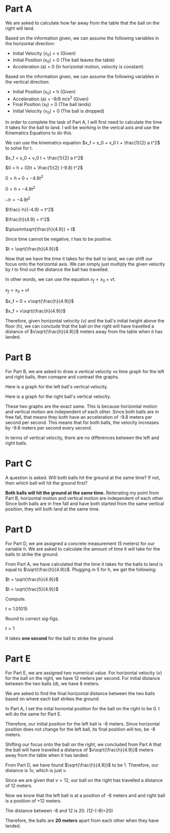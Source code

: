 # Part A
We are asked to calculate how far away from the table that the ball on the right will land.

Based on the information given, we can assume the following variables in the horizontal direction:
- Initial Velocity (v<sub>0</sub>) = v (Given)
- Initial Position (x<sub>0</sub>) = 0 (The ball leaves the table)
- Acceleration (a) = 0 (In horizontal motion, velocity is constant)

Based on the information given, we can assume the following variables in the vertical direction:
- Initial Position (x<sub>0</sub>) = h (Given)
- Acceleration (a) = -9/8 m/s<sup>2</sup> (Given)
- Final Position (x<sub>f</sub>) = 0 (The ball lands)
- Initial Velocity (v<sub>0</sub>) = 0 (The ball is dropped)

In order to complete the task of Part A, I will first need to calculate the time it takes for the ball to land. I will be working in the verical axis and use the Kinematics Equations to do this. 

We can use the kinematics equation $x_f = x_0 + v_0 t + \frac{1}{2} a t^2$ to solve for t.

$x_f = x_0 + v_0 t + \frac{1}{2} a t^2$

$0 = h + (0)t + \frac{1}{2} (-9.8) t^2$

$0 = h + 0 + -4.9 t^2$

$0 = h + -4.9 t^2$

$-h = -4.9 t^2$

$\frac{-h}{-4.9} = t^2$

$\frac{h}{4.9} = t^2$

$\plusmn\sqrt{\frac{h}{4.9}} = t$

Since time cannot be negative, $t$ has to be positive.

$t = \sqrt{\frac{h}{4.9}}$

Now that we have the time it takes for the ball to land, we can shift our focus onto the horizontal axis. We can simply just multiply the given velocity by $t$ to find out the distance the ball has travelled.

In other words, we can use the equation $x_f = x_0 + vt$.

$x_f = x_0 + vt$

$x_f = 0 + v\sqrt{\frac{h}{4.9}}$

$x_f = v\sqrt{\frac{h}{4.9}}$

Therefore, given horizontal velocity (v) and the ball's initial height above the floor (h), we can conclude that the ball on the right will have travelled a distance of $v\sqrt{\frac{h}{4.9}}$ meters away from the table when it has landed.

# Part B
For Part B, we are asked to draw a vertical velocity vs time graph for the left and right balls, then comapre and contrast the graphs.

Here is a graph for the left ball's vertical velocity.


Here is a graph for the right ball's vertical velocity.

These two graphs are the exact same. This is because horizontal motion and vertical motion are independent of each other. Since both balls are in free fall, that means they both have an acceleration of -9.8 meters per second per second. This means that for both balls, the velocity increases by -9.8 meters per second every second.

In terms of vertical velocity, there are no differences between the left and right balls.

# Part C
A question is asked. Will both balls hit the ground at the same time? If not, then which ball will hit the ground first?

**Both balls will hit the ground at the same time.** Reiterating my point from Part B, horizontal motion and vertical motion are independent of each other. Since both balls are in free fall and have both started from the same vertical position, they will both land at the same time.

# Part D
For Part D, we are assigned a concrete measurement (5 meters) for our variable h. We are asked to calculate the amount of time it will take for the balls to strike the ground.

From Part A, we have calculated that the time it takes for the balls to land is equal to $\sqrt{\frac{h}{4.9}}$. Plugging in 5 for h, we get the following:

$t = \sqrt{\frac{h}{4.9}}$

$t = \sqrt{\frac{5}{4.9}}$

Compute.

$t \approx 1.01015$

Round to correct sig-figs.

$t = 1$

It takes **one second** for the ball to strike the ground.

# Part E
For Part E, we are assigned two numerical value. For horizontal velocity (v) for the ball on the right, we have 12 meters per second. For initial distance between the two balls (d), we have 8 meters.

We are asked to find the final horizontal distance between the two balls based on where each ball strikes the ground.

In Part A, I set the inital horiontal position for the ball on the right to be 0. I will do the same for Part E. 

Therefore, our initial position for the left ball is -8 meters. Since horizontal position does not change for the left ball, its final position will too, be -8 meters.

Shifting our focus onto the ball on the right, we concluded from Part A that the ball will have travelled a distance of $v\sqrt{\frac{h}{4.9}}$ meters away from the table when it has landed. 

From Part D, we have found $\sqrt{\frac{h}{4.9}}$ to be 1. Therefore, our distance is $1v$, which is just $v$.

Since we are given that $v = 12$, our ball on the right has travelled a distance of 12 meters.

Now we know that the left ball is at a position of -8 meters and and right ball is a position of +12 meters.

The distance between -8 and 12 is 20. (12-(-8)=20)

Therefore, the balls are **20 meters** apart from each other when they have landed.